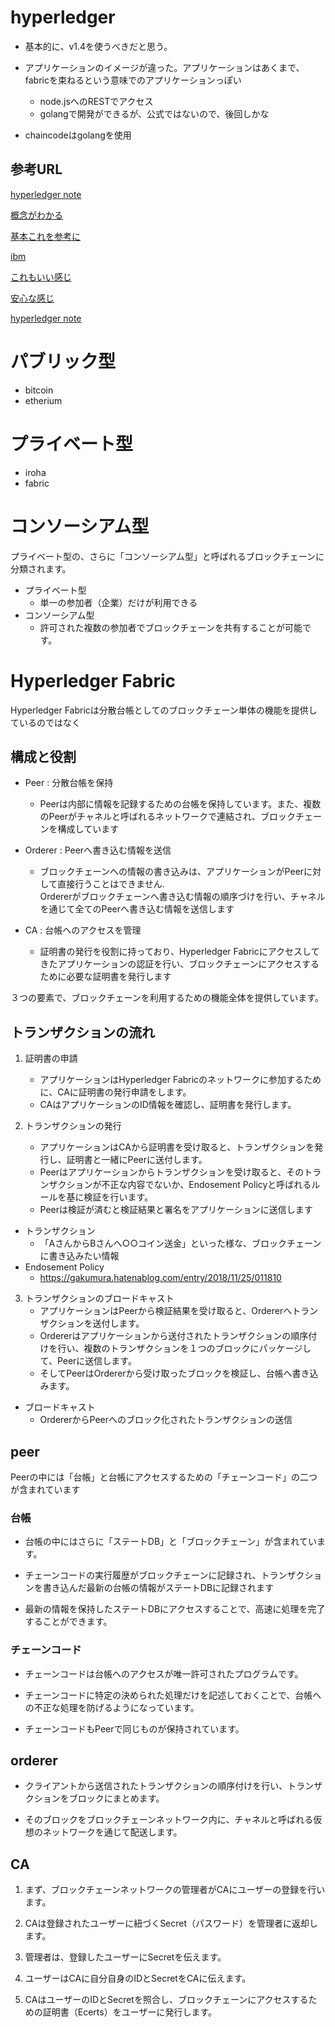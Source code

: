 # hyperledger
* 基本的に、v1.4を使うべきだと思う。
* アプリケーションのイメージが違った。アプリケーションはあくまで、fabricを束ねるという意味でのアプリケーションっぽい
  - node.jsへのRESTでアクセス
  - golangで開発ができるが、公式ではないので、後回しかな

* chaincodeはgolangを使用


## 参考URL
[hyperledger note](https://note.com/masa_and_tomo/n/n0b82cef2b02b)

[概念がわかる](https://www.slideshare.net/oracle4engineer/ochacafe-4-hyperledger-fabric)

[基本これを参考に](https://hyperledger-fabric.readthedocs.io/en/release-1.4/prereqs.html)

[ibm](https://www.ibm.com/developerworks/jp/cloud/library/cl-hyperledger-fabric-basic-6/index.html)

[これもいい感じ](https://blockchain.cyberagent.studio/blog/290/)

[安心な感じ](https://qiita.com/kyrieleison/items/ec5223bbe6140822df4a)


[hyperledger note](https://note.com/masa_and_tomo/n/n0b82cef2b02b)


# パブリック型
* bitcoin
* etherium

# プライベート型
* iroha
* fabric

# コンソーシアム型
プライベート型の、さらに「コンソーシアム型」と呼ばれるブロックチェーンに分類されます。

- プライベート型
   - 単一の参加者（企業）だけが利用できる
- コンソーシアム型
   - 許可された複数の参加者でブロックチェーンを共有することが可能です。

# Hyperledger Fabric
Hyperledger Fabricは分散台帳としてのブロックチェーン単体の機能を提供しているのではなく
## 構成と役割
* Peer : 分散台帳を保持
   - Peerは内部に情報を記録するための台帳を保持しています。また、複数のPeerがチャネルと呼ばれるネットワークで連結され、ブロックチェーンを構成しています

* Orderer : Peerへ書き込む情報を送信
   - ブロックチェーンへの情報の書き込みは、アプリケーションがPeerに対して直接行うことはできません.   
   Ordererがブロックチェーンへ書き込む情報の順序づけを行い、チャネルを通じて全てのPeerへ書き込む情報を送信します


* CA : 台帳へのアクセスを管理
   - 証明書の発行を役割に持っており、Hyperledger Fabricにアクセスしてきたアプリケーションの認証を行い、ブロックチェーンにアクセスするために必要な証明書を発行します

３つの要素で、ブロックチェーンを利用するための機能全体を提供しています。

## トランザクションの流れ
1. 証明書の申請
   - アプリケーションはHyperledger Fabricのネットワークに参加するために、CAに証明書の発行申請をします。
   - CAはアプリケーションのID情報を確認し、証明書を発行します。

2. トランザクションの発行
   - アプリケーションはCAから証明書を受け取ると、トランザクションを発行し、証明書と一緒にPeerに送付します。
   - Peerはアプリケーションからトランザクションを受け取ると、そのトランザクションが不正な内容でないか、Endosement Policyと呼ばれるルールを基に検証を行います。
   - Peerは検証が済むと検証結果と署名をアプリケーションに送信します

- トランザクション
  - 「AさんからBさんへ○○コイン送金」といった様な、ブロックチェーンに書き込みたい情報
- Endosement Policy
  - https://gakumura.hatenablog.com/entry/2018/11/25/011810

3. トランザクションのブロードキャスト
   - アプリケーションはPeerから検証結果を受け取ると、Ordererへトランザクションを送付します。
   - Ordererはアプリケーションから送付されたトランザクションの順序付けを行い、複数のトランザクションを１つのブロックにパッケージして、Peerに送信します。
   - そしてPeerはOrdererから受け取ったブロックを検証し、台帳へ書き込みます。

- ブロードキャスト
  - OrdererからPeerへのブロック化されたトランザクションの送信


## peer
Peerの中には「台帳」と台帳にアクセスするための「チェーンコード」の二つが含まれています
### 台帳
* 台帳の中にはさらに「ステートDB」と「ブロックチェーン」が含まれています。

* チェーンコードの実行履歴がブロックチェーンに記録され、トランザクションを書き込んだ最新の台帳の情報がステートDBに記録されます

* 最新の情報を保持したステートDBにアクセスすることで、高速に処理を完了することができます。

### チェーンコード
* チェーンコードは台帳へのアクセスが唯一許可されたプログラムです。

* チェーンコードに特定の決められた処理だけを記述しておくことで、台帳への不正な処理を防げるようになっています。

* チェーンコードもPeerで同じものが保持されています。

## orderer
* クライアントから送信されたトランザクションの順序付けを行い、トランザクションをブロックにまとめます。

* そのブロックをブロックチェーンネットワーク内に、チャネルと呼ばれる仮想のネットワークを通じて配送します。

## CA
1. まず、ブロックチェーンネットワークの管理者がCAにユーザーの登録を行います。

2. CAは登録されたユーザーに紐づくSecret（パスワード）を管理者に返却します。

3. 管理者は、登録したユーザーにSecretを伝えます。

4. ユーザーはCAに自分自身のIDとSecretをCAに伝えます。

5. CAはユーザーのIDとSecretを照合し、ブロックチェーンにアクセスするための証明書（Ecerts）をユーザーに発行します。